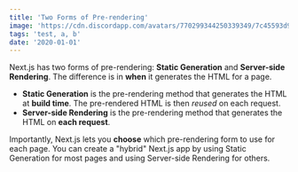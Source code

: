 ```yaml
---
title: 'Two Forms of Pre-rendering'
image: 'https://cdn.discordapp.com/avatars/770299344250339349/7c45593d9c36e68b182d14dfc2bd53c9.webp?size=4096'
tags: 'test, a, b'
date: '2020-01-01'
---
```


Next.js has two forms of pre-rendering: **Static Generation** and **Server-side Rendering**. The difference is in **when** it generates the HTML for a page.

- **Static Generation** is the pre-rendering method that generates the HTML at **build time**. The pre-rendered HTML is then _reused_ on each request.
- **Server-side Rendering** is the pre-rendering method that generates the HTML on **each request**.

Importantly, Next.js lets you **choose** which pre-rendering form to use for each page. You can create a "hybrid" Next.js app by using Static Generation for most pages and using Server-side Rendering for others.
